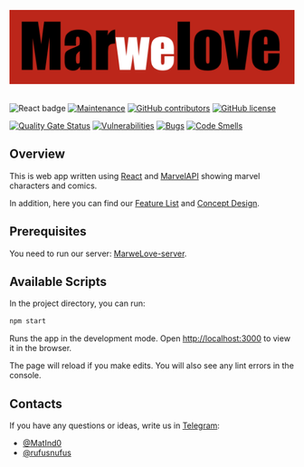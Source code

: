 <p>
<img src="./images/logo.png" width="600px" alt="mar-we-love-logo"/>&nbsp;
</p>

![React badge](https://img.shields.io/badge/MADE%20WITH-REACT-blue?style=for-the-badge&logo=react)
[![Maintenance](https://img.shields.io/maintenance/yes/2021?style=for-the-badge)]()
[![GitHub contributors](https://img.shields.io/github/contributors/rufusnufus/marwelove?style=for-the-badge)](https://github.com/rufusnufus/marwelove/graphs/contributors)
[![GitHub license](https://img.shields.io/badge/license-mit-orange.svg?style=for-the-badge)](https://github.com/rufusnufus/marwelove/blob/master/LICENSE)

[![Quality Gate Status](https://sonarcloud.io/api/project_badges/measure?project=rufusnufus_marwelove&metric=alert_status)](https://sonarcloud.io/dashboard?id=rufusnufus_marwelove)
[![Vulnerabilities](https://sonarcloud.io/api/project_badges/measure?project=rufusnufus_marwelove&metric=vulnerabilities)](https://sonarcloud.io/dashboard?id=rufusnufus_marwelove)
[![Bugs](https://sonarcloud.io/api/project_badges/measure?project=rufusnufus_marwelove&metric=bugs)](https://sonarcloud.io/dashboard?id=rufusnufus_marwelove)
[![Code Smells](https://sonarcloud.io/api/project_badges/measure?project=rufusnufus_marwelove&metric=code_smells)](https://sonarcloud.io/dashboard?id=rufusnufus_marwelove)
<br>

## Overview

This is web app written using [React](https://reactjs.org) and [MarvelAPI](https://developer.marvel.com) showing marvel characters and comics.

In addition, here you can find our [Feature List](https://docs.google.com/document/d/1AQ5OILzj2gMUXtgjeuNkqoA9NvUjoIOZ0glIdbwxLoE/edit?usp=sharing) and [Concept Design](https://www.figma.com/file/8kroWzsOc9W04FsKwadORK/Untitled?node-id=0%3A1).

## Prerequisites

You need to run our server: [MarweLove-server](https://github.com/KamilRizatdinov/marwelove-server).

## Available Scripts

In the project directory, you can run:

```bash
npm start
```

Runs the app in the development mode.
Open [http://localhost:3000](http://localhost:3000) to view it in the browser.

The page will reload if you make edits.
You will also see any lint errors in the console.

## Contacts

If you have any questions or ideas, write us in [Telegram](https://telegram.org):

- [@MatInd0](https://t.me/MatInd0/)
- [@rufusnufus](https://t.me/rufusnufus/)
